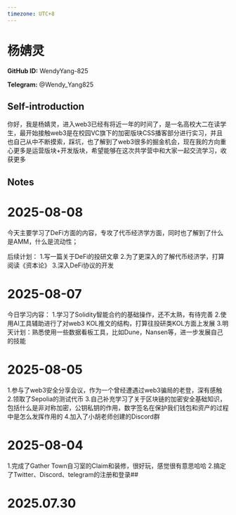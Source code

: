 ```yaml
---
timezone: UTC+8
---
```


# 杨婧灵

**GitHub ID:** WendyYang-825

**Telegram:** @Wendy_Yang825

## Self-introduction

你好，我是杨婧灵，进入web3已经有将近一年的时间了，是一名高校大二在读学生，最开始接触web3是在校园VC旗下的加密版块CSS播客部分进行实习，并且也自己从中不断摸索，踩坑，也了解到了web3很多的掘金机会，现在我的方向重心更多是运营版块+开发版块，希望能够在这次共学营中和大家一起交流学习，收获更多

## Notes

<!-- Content_START -->
# 2025-08-08

今天主要学习了DeFi方面的内容，专攻了代币经济学方面，同时也了解到了什么是AMM，什么是流动性；

后续计划：
       1.写一篇关于DeFi的投研文章
       2.为了更深入的了解代币经济学，打算阅读《资本论》
       3.深入DeFi协议的开发

# 2025-08-07

今日学习内容：
1.学习了Solidity智能合约的基础操作，还不太熟，有待完善
2.使用AI工具辅助进行了对web3 KOL推文的结构，打算往投研类KOL方面上发展
3.明天计划：熟悉使用一些数据看板工具，比如Dune，Nansen等，进一步发展自己的技能

# 2025-08-05

1.参与了web3安全分享会议，作为一个曾经遭遇过web3骗局的老登，深有感触
2.领取了Sepolia的测试代币
3.自己补充学习了关于区块链的加密安全基础知识，包括什么是非对称加密，公钥私钥的作用，数字签名在保护我们钱包和资产的过程中是怎么发挥作用的
4.加入了小胡老师创建的Discord群

# 2025-08-04

1.完成了Gather Town自习室的Claim和装修，很好玩，感觉很有意思哈哈
2.搞定了Twitter、Discord、telegram的注册和登录##


# 2025.07.30


<!-- Content_END -->

